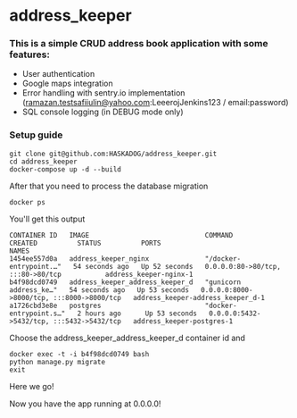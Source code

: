 # address_keeper
### This is a simple CRUD address book application with some features:
- User authentication
- Google maps integration
- Error handling with sentry.io implementation (ramazan.testsafiiulin@yahoo.com:LeeerojJenkins123 / email:password)
- SQL console logging (in DEBUG mode only)


### Setup guide
```
git clone git@github.com:HASKADOG/address_keeper.git
cd address_keeper
docker-compose up -d --build
```
After that you need to process the database migration
```
docker ps
```
You'll get this output
```
CONTAINER ID   IMAGE                             COMMAND                  CREATED          STATUS          PORTS                                       NAMES
1454ee557d0a   address_keeper_nginx              "/docker-entrypoint.…"   54 seconds ago   Up 52 seconds   0.0.0.0:80->80/tcp, :::80->80/tcp           address_keeper-nginx-1
b4f98dcd0749   address_keeper_address_keeper_d   "gunicorn address_ke…"   54 seconds ago   Up 53 seconds   0.0.0.0:8000->8000/tcp, :::8000->8000/tcp   address_keeper-address_keeper_d-1
a1726cbd3e8e   postgres                          "docker-entrypoint.s…"   2 hours ago      Up 53 seconds   0.0.0.0:5432->5432/tcp, :::5432->5432/tcp   address_keeper-postgres-1
```
Choose the address_keeper_address_keeper_d container id and 
```
docker exec -t -i b4f98dcd0749 bash
python manage.py migrate
exit
```
Here we go!

Now you have the app running at 0.0.0.0!
